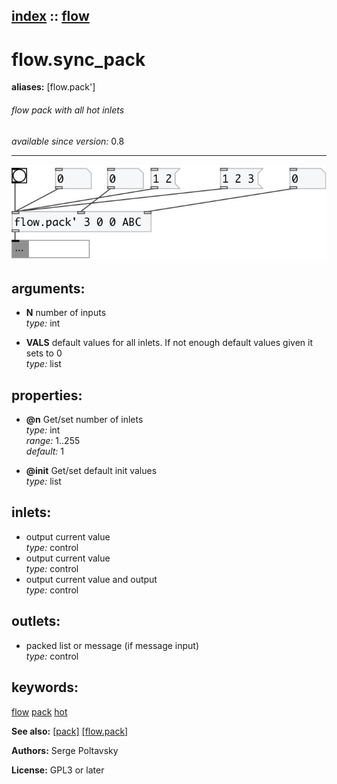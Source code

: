 [index](index.html) :: [flow](category_flow.html)
---

# flow.sync_pack
**aliases:** [flow.pack&#39;]


###### flow pack with all hot inlets

*available since version:* 0.8

---




[![example](../examples/img/flow.sync_pack.jpg)](../examples/pd/flow.sync_pack.pd)



## arguments:

* **N**
number of inputs<br>
_type:_ int<br>

* **VALS**
default values for all inlets. If not enough default values given it sets to 0<br>
_type:_ list<br>





## properties:

* **@n** 
Get/set number of inlets<br>
_type:_ int<br>
_range:_ 1..255<br>
_default:_ 1<br>

* **@init** 
Get/set default init values<br>
_type:_ list<br>



## inlets:

* output current value<br>
_type:_ control
* output current value<br>
_type:_ control
* output current value and output<br>
_type:_ control



## outlets:

* packed list or message (if message input)<br>
_type:_ control



## keywords:

[flow](keywords/flow.html)
[pack](keywords/pack.html)
[hot](keywords/hot.html)



**See also:**
[\[pack\]](pack.html)
[\[flow.pack\]](flow.pack.html)




**Authors:** Serge Poltavsky




**License:** GPL3 or later





